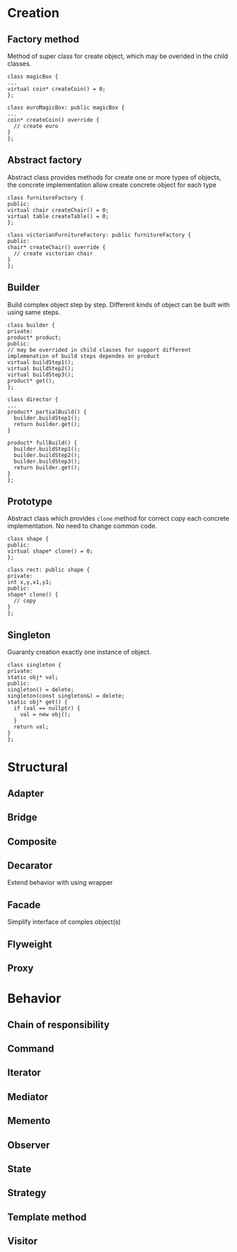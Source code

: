 # Creation
## Factory method
Method of super class for create object, which may be overided in the child classes.
```
class magicBox {
...
virtual coin* createCoin() = 0;
};

class euroMagicBox: public magicBox {
...
coin* createCoin() override {
  // create euro
}
};
```
## Abstract factory
Abstract class provides methods for create one or more types of objects, the concrete implementation allow create concrete object for each type
```
class furnitureFactory {
public:
virtual chair createChair() = 0;
virtual table createTable() = 0;
};

class victorianFurnitureFactory: public furnitureFactory {
public:
chair* createChair() override {
  // create victorian chair
}
};
```
## Builder
Build complex object step by step. Different kinds of object can be built with using same steps.
```
class builder {
private:
product* product;
public:
// may be overrided in child classes for support different implemenation of build steps dependes on product
virtual buildStep1();
virtual buildStep2();
virtual buildStep3();
product* get();
};

class director {
...
product* partialBuild() {
  builder.buildStep1();
  return builder.get();
}

product* fullBuild() {
  builder.buildStep1();
  builder.buildStep2();
  builder.buildStep3();
  return builder.get();
}
};
```
## Prototype
Abstract class which provides `clone` method for correct copy each concrete implementation.
No need to change common code.
```
class shape {
public:
virtual shape* clone() = 0;
};

class rect: public shape {
private:
int x,y,x1,y1;
public:
shape* clone() {
  // copy
}
};
```
## Singleton
Guaranty creation exactly one instance of object.
```
class singleton {
private:
static obj* val;
public:
singleton() = delete;
singleton(const singleton&) = delete;
static obj* get() {
  if (val == nullptr) {
    val = new obj();
  }
  return val;
}
};
```
# Structural
## Adapter
## Bridge
## Composite
## Decarator
Extend behavior with using wrapper
## Facade
Simplify interface of comples object(s)
## Flyweight
## Proxy
# Behavior
## Chain of responsibility
## Command
## Iterator
## Mediator
## Memento
## Observer
## State
## Strategy
## Template method
## Visitor

